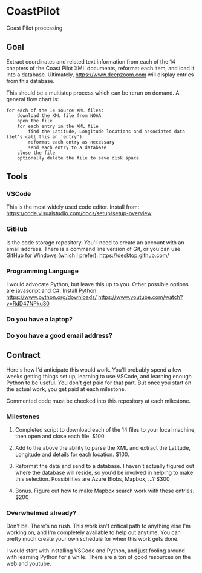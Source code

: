 # CoastPilot
Coast Pilot processing

## Goal
Extract coordinates and related text information from each of the 14 chapters of the Coast Pilot XML documents, reformat each item, and load it into a database.  Ultimately, https://www.deepzoom.com will display entries from this database. 

This should be a multistep process which can be rerun on demand.  A general flow chart is:

```
for each of the 14 source XML files:
    download the XML file from NOAA
    open the file
    for each entry in the XML file
        find the Latitude, Longitude locations and associated data (let's call this an 'entry')
        reformat each entry as necessary
        send each entry to a database
    close the file
    optionally delete the file to save disk space
``` 

## Tools

### VSCode
This is the most widely used code editor.  Install from:
https://code.visualstudio.com/docs/setup/setup-overview

### GitHub
Is the code storage repository.  You'll need to create an account with an email address.  There is a command line version of Git, or you can use GitHub for Windows (which I prefer):
https://desktop.github.com/

### Programming Language
I would advocate Python, but leave this up to you.  Other possible options are javascript and C#.
Install Python:  
https://www.python.org/downloads/
https://www.youtube.com/watch?v=RdD47NPku30  

### Do you have a laptop?

### Do you have a good email address?

## Contract
Here's how I'd anticipate this would work.  You'll probably spend a few weeks getting things set up, learning to use VSCode, and learning enough Python to be useful.  You don't get paid for that part.  But once you start on the actual work, you get paid at each milestone.

Commented code must be checked into this repository at each milestone.  

### Milestones

1. Completed script to download each of the 14 files to your local machine, then open and close each file.  $100.

2. Add to the above the ability to parse the XML and extract the Latitude, Longitude and details for each location. $100.

3. Reformat the data and send to a database.  I haven't actually figured out where the database will reside, so you'd be involved in helping to make this selection.  Possibilities are Azure Blobs, Mapbox, ...?  $300

4. Bonus.  Figure out how to make Mapbox search work with these entries.  $200

### Overwhelmed already?

Don't be.  There's no rush.  This work isn't critical path to anything else I'm working on, and I'm completely available to help out anytime.  You can pretty much create your own schedule for when this work gets done.

I would start with installing VSCode and Python, and just fooling around with learning Python for a while.  There are a ton of good resources on the web and youtube.